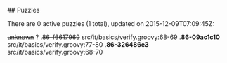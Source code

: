 <md xmlns="http://www.w3.org/1999/xhtml" etag="4-puzzles-xsd/init.xsl">## Puzzles

There are 0 active puzzles (1 total), updated on 2015-12-09T07:09:45Z:

<del>unknown</del> ?
.<del>86-f6617969</del> src/it/basics/verify.groovy:68-69
.**86-09ac1c10** src/it/basics/verify.groovy:77-80
.**86-326486e3** src/it/basics/verify.groovy:68-70
</md>